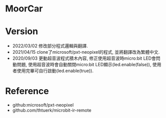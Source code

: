 # MoorCar

# Version
* 2022/03/02 修改部分程式邏輯與翻譯.
* 2021/04/15 clone了microsoft/pxt-neopixel的程式, 並將翻譯改為繁體中文.
* 2020/09/03 更動超音波程式積木內容, 修正使用超音波時micro:bit LED會閃動問題, 使用超音波時會自動關閉micro:bit LED顯示(led.enable(false)), 使用者使用完畢可自行啟動(led.enable(true)).

# Reference
* github:microsoft/pxt-neopixel
* github.com/thtuerk/microbit-ir-remote

